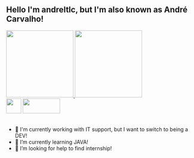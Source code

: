 
## Hello I'm andreltlc, but I'm also known as André Carvalho!
<div align="left">
  <a href="https://github.com/andreltlc">
  <img height="180em" src="https://github-readme-stats.vercel.app/api?username=andreltlc&show_icons=true&theme=dark&include_all_commits=true&count_private=true"/>
  <img height="180em" src="https://github-readme-stats.vercel.app/api/top-langs/?username=andreltlc&layout=compact&langs_count=7&theme=dark"/>
</div>

<div style="display: inline_block" alingn ="left">
<a href = "mailto:andrrcarvalho1402@gmail.com"><img height = "40"  src="https://img.shields.io/badge/-Gmail-%23333?style=for-the-badge&logo=gmail&logoColor=white" target="_blank"></a>
<a href = "https://www.linkedin.com/in/andreltlc/" target = "_blank" ><img height = "40" width = "100" src="https://cdn.jsdelivr.net/gh/devicons/devicon/icons/linkedin/linkedin-original.svg"/></a>
 
</div><br>

          





- 🔭 I'm currently working with IT support, but I want to switch to being a DEV!
- 🌱 I’m currently learning JAVA!
- 🤔 I’m looking for help to find internship!

